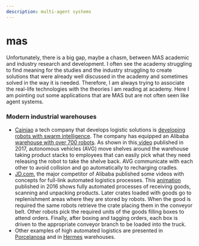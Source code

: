 ```yaml
---
description: multi-agent systems
---
```


# mas

Unfortunately, there is a big gap, maybe a chasm, between MAS academic and industry research and development. I often see the academy struggling to find meaning for the studies and the industry struggling to create solutions that were already well discussed in the academy and sometimes solved in the way it is needed. Therefore, I am always trying to associate the real-life technologies with the theories I am reading at academy. Here I am pointing out some applications that are MAS but are not often seen like agent systems.

### Modern industrial warehouses

* [Cainiao](https://global.cainiao.com/) a tech company that develops logistic solutions is [developing robots with swarm intelligence](https://hackernoon.com/ai-acrobatics-cainiaos-flexible-automated-warehouse-47e865f53e5f). The company has equipped an Alibaba [warehouse with over 700 robots](https://www.cnbc.com/2018/10/30/alibaba-cainiao-chinas-biggest-robot-warehouse-for-singles-day.html). As shown in this[ video](https://www.youtube.com/watch?v=bvEzDNxj7hA) published in 2017, autonomous vehicles \(AVG\) move shelves around the warehouse taking product stacks to employees that can easily pick what they need releasing the robot to take the shelve back. AVG communicate with each other to avoid collision and go automatically to recharging cradles.
* [JD.com](http://jd.com), the major competitor of Alibaba published some videos with concepts for full-link automated logistics processes. This [animation](https://www.youtube.com/watch?v=u2ucFo-cghQ) published in 2016 shows fully automated processes of receiving goods, scanning and unpacking products. Later crates loaded with goods go to replenishment areas where they are stored by robots. When the good is required the same robots retrieve the crate placing them in the conveyor belt. Other robots pick the required units of the goods filling boxes to attend orders. Finally, after boxing and tagging orders, each box is driven to the appropriate conveyor branch to be loaded into the truck.
* Other examples of high automated logistics are presented in [Porcelanosa](https://www.youtube.com/watch?v=xWApW5pSa4M) and in [Hermes](https://www.youtube.com/watch?v=WIlS3vNSuQ4) warehouses. 




